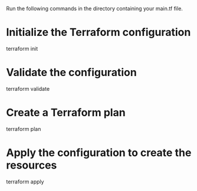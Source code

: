 Run the following commands in the directory containing your main.tf file.

# Initialize the Terraform configuration
terraform init

# Validate the configuration
terraform validate

# Create a Terraform plan
terraform plan

# Apply the configuration to create the resources
terraform apply
